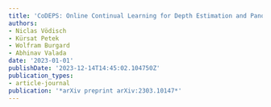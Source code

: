```yaml
---
title: 'CoDEPS: Online Continual Learning for Depth Estimation and Panoptic Segmentation'
authors:
- Niclas Vödisch
- Kürsat Petek
- Wolfram Burgard
- Abhinav Valada
date: '2023-01-01'
publishDate: '2023-12-14T14:45:02.104750Z'
publication_types:
- article-journal
publication: '*arXiv preprint arXiv:2303.10147*'
---
```

